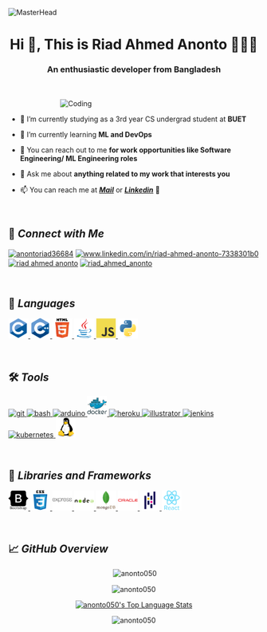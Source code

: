 ![MasterHead](https://user-images.githubusercontent.com/74038190/213910845-af37a709-8995-40d6-be59-724526e3c3d7.gif)
<h1 align="center">Hi 👋, This is Riad Ahmed Anonto 👨🏻‍💻</h1>
<h3 align="center">An enthusiastic developer from Bangladesh</h3>
<br>
<br>
<img align="right" alt="Coding" width="400" src="https://user-images.githubusercontent.com/74038190/235224431-e8c8c12e-6826-47f1-89fb-2ddad83b3abf.gif">
<br>


- 🔭 I’m currently studying as a 3rd year CS undergrad student at **BUET**

- 🌱 I’m currently learning **ML and DevOps**

- 💼 You can reach out to me **for work opportunities like Software Engineering/ ML Engineering roles**

- 💬 Ask me about **anything related to my work that interests you**

- 📫 You can reach me at [***Mail***](mailto:riadahmedanonto355@gmail.com) or [***Linkedin***](https://www.linkedin.com/in/riad-ahmed-anonto-7338301b0/) 🔗

  <br>

## 📲 ***Connect with Me*** 
<p align="left">
<a href="https://twitter.com/anontoriad36684" target="blank"><img align="center" src="https://raw.githubusercontent.com/rahuldkjain/github-profile-readme-generator/master/src/images/icons/Social/twitter.svg" alt="anontoriad36684" height="30" width="40" /></a>
<a href="https://linkedin.com/in/riad-ahmed-anonto-7338301b0" target="blank"><img align="center" src="https://raw.githubusercontent.com/rahuldkjain/github-profile-readme-generator/master/src/images/icons/Social/linked-in-alt.svg" alt="www.linkedin.com/in/riad-ahmed-anonto-7338301b0" height="30" width="40" /></a>
<a href="https://fb.com/riad ahmed anonto" target="blank"><img align="center" src="https://raw.githubusercontent.com/rahuldkjain/github-profile-readme-generator/master/src/images/icons/Social/facebook.svg" alt="riad ahmed anonto" height="30" width="40" /></a>
<a href="https://instagram.com/riad_ahmed_anonto" target="blank"><img align="center" src="https://raw.githubusercontent.com/rahuldkjain/github-profile-readme-generator/master/src/images/icons/Social/instagram.svg" alt="riad_ahmed_anonto" height="30" width="40" /></a>
</p>


<!---<p align="left"> <a href="https://twitter.com/anontoriad36684" target="blank"><img src="https://img.shields.io/twitter/follow/anontoriad36684?logo=twitter&style=for-the-badge" alt="anontoriad36684" /></a> </p>-->
<br>

## 📘 ***Languages***
  <p align="left"> 
  <a href="https://www.cprogramming.com/" target="_blank" rel="noreferrer"> <img src="https://raw.githubusercontent.com/devicons/devicon/master/icons/c/c-original.svg" alt="c" width="40" height="40"/> </a>
   <a href="https://www.w3schools.com/cpp/" target="_blank" rel="noreferrer"> <img src="https://raw.githubusercontent.com/devicons/devicon/master/icons/cplusplus/cplusplus-original.svg" alt="cplusplus" width="40" height="40"/> </a> 
     <a href="https://www.w3.org/html/" target="_blank" rel="noreferrer"> <img src="https://raw.githubusercontent.com/devicons/devicon/master/icons/html5/html5-original-wordmark.svg" alt="html5" width="40" height="40"/> </a> 
       <a href="https://www.java.com" target="_blank" rel="noreferrer"> <img src="https://raw.githubusercontent.com/devicons/devicon/master/icons/java/java-original.svg" alt="java" width="40" height="40"/> </a> 
         <a href="https://developer.mozilla.org/en-US/docs/Web/JavaScript" target="_blank" rel="noreferrer"> <img src="https://raw.githubusercontent.com/devicons/devicon/master/icons/javascript/javascript-original.svg" alt="javascript" width="40" height="40"/> </a>       
  <a href="https://www.python.org" target="_blank" rel="noreferrer"> <img src="https://raw.githubusercontent.com/devicons/devicon/master/icons/python/python-original.svg" alt="python" width="40" height="40"/> </a>  </p><br>
   
## 🛠️ ***Tools***
<p align="left"> 
  
  <a href="https://git-scm.com/" target="_blank" rel="noreferrer"> <img src="https://www.vectorlogo.zone/logos/git-scm/git-scm-icon.svg" alt="git" width="40" height="40"/> </a> 
  <a href="https://www.gnu.org/software/bash/" target="_blank" rel="noreferrer"> <img src="https://www.vectorlogo.zone/logos/gnu_bash/gnu_bash-icon.svg" alt="bash" width="40" height="40"/> </a> 
  <a href="https://www.arduino.cc/" target="_blank" rel="noreferrer"> <img src="https://cdn.worldvectorlogo.com/logos/arduino-1.svg" alt="arduino" width="40" height="40"/> </a> 
  <a href="https://www.docker.com/" target="_blank" rel="noreferrer"> <img src="https://raw.githubusercontent.com/devicons/devicon/master/icons/docker/docker-original-wordmark.svg" alt="docker" width="40" height="40"/> </a> 
    <a href="https://heroku.com" target="_blank" rel="noreferrer"> <img src="https://www.vectorlogo.zone/logos/heroku/heroku-icon.svg" alt="heroku" width="40" height="40"/> </a> 
      <a href="https://www.adobe.com/in/products/illustrator.html" target="_blank" rel="noreferrer"> <img src="https://www.vectorlogo.zone/logos/adobe_illustrator/adobe_illustrator-icon.svg" alt="illustrator" width="40" height="40"/> </a>
      <a href="https://www.jenkins.io" target="_blank" rel="noreferrer"> <img src="https://www.vectorlogo.zone/logos/jenkins/jenkins-icon.svg" alt="jenkins" width="40" height="40"/> </a> 
    <a href="https://kubernetes.io" target="_blank" rel="noreferrer"> <img src="https://www.vectorlogo.zone/logos/kubernetes/kubernetes-icon.svg" alt="kubernetes" width="40" height="40"/> </a> 
      <a href="https://www.linux.org/" target="_blank" rel="noreferrer"> <img src="https://raw.githubusercontent.com/devicons/devicon/master/icons/linux/linux-original.svg" alt="linux" width="40" height="40"/> </a> 
      </p><br>
  
  
## 🔰 ***Libraries and Frameworks***
<p align="left"> 
<a href="https://getbootstrap.com" target="_blank" rel="noreferrer"> <img src="https://raw.githubusercontent.com/devicons/devicon/master/icons/bootstrap/bootstrap-plain-wordmark.svg" alt="bootstrap" width="40" height="40"/> </a> 
  <a href="https://www.w3schools.com/css/" target="_blank" rel="noreferrer"> <img src="https://raw.githubusercontent.com/devicons/devicon/master/icons/css3/css3-original-wordmark.svg" alt="css3" width="40" height="40"/> </a> 
   <a href="https://expressjs.com" target="_blank" rel="noreferrer"> <img src="https://raw.githubusercontent.com/devicons/devicon/master/icons/express/express-original-wordmark.svg" alt="express" width="40" height="40"/> </a> 
  <a href="https://nodejs.org" target="_blank" rel="noreferrer"> <img src="https://raw.githubusercontent.com/devicons/devicon/master/icons/nodejs/nodejs-original-wordmark.svg" alt="nodejs" width="40" height="40"/> </a> 
    <a href="https://www.mongodb.com/" target="_blank" rel="noreferrer"> <img src="https://raw.githubusercontent.com/devicons/devicon/master/icons/mongodb/mongodb-original-wordmark.svg" alt="mongodb" width="40" height="40"/> </a> 
   <a href="https://www.oracle.com/" target="_blank" rel="noreferrer"> <img src="https://raw.githubusercontent.com/devicons/devicon/master/icons/oracle/oracle-original.svg" alt="oracle" width="40" height="40"/> </a> 
  <a href="https://pandas.pydata.org/" target="_blank" rel="noreferrer"> <img src="https://raw.githubusercontent.com/devicons/devicon/2ae2a900d2f041da66e950e4d48052658d850630/icons/pandas/pandas-original.svg" alt="pandas" width="40" height="40"/> </a> 
  <a href="https://reactjs.org/" target="_blank" rel="noreferrer"> <img src="https://raw.githubusercontent.com/devicons/devicon/master/icons/react/react-original-wordmark.svg" alt="react" width="40" height="40"/> </a> </p>
  <br>

## 📈 ***GitHub Overview***

<p align="center">&nbsp;<img align="center" height="200px" width="450px" src="https://github-readme-stats.vercel.app/api?username=anonto050&show_icons=true&locale=en&count_private=true&theme=algolia&hide_border=true" alt="anonto050" /></p>

<p align="center"><img align="center" height="200px" width="450px" src="https://github-readme-streak-stats.herokuapp.com/?user=anonto050&show_icons=true&locale=en&count_private=true&theme=algolia&hide_border=true" alt="anonto050" /></p>
<!---<p align="center"><img align="center" height="150px" src="https://github-readme-stats.vercel.app/api/top-langs?username=anonto050&langs_count=8&count_private=true&layout=compact&theme=algolia&hide_border=true&hide=css,scss,html" alt="anonto050" /></p>-->
<p align="center">
<a href="https://github.com/anonto050">
<img alt="anonto050's Top Language Stats" height="210px" width="500px" src="https://github-readme-stats.vercel.app/api/top-langs/?username=anonto050&langs_count=8&count_private=true&layout=compact&theme=algolia&hide_border=true&hide=css,scss,html" /> </a>
</p>
<p align="center"> <img src="https://komarev.com/ghpvc/?username=anonto050&label=Profile%20views&color=0e75b6&style=flat&icon=8&pretty=true" alt="anonto050" /> </p>
